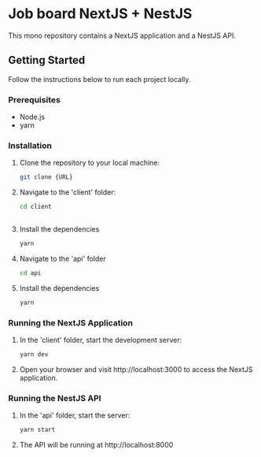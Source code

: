 # Job board NextJS + NestJS

This mono repository contains a NextJS application and a NestJS API.

## Getting Started

Follow the instructions below to run each project locally.

### Prerequisites

- Node.js
- yarn

### Installation

1. Clone the repository to your local machine:

   ```bash
   git clone {URL}

2. Navigate to the 'client' folder:

    ```bash
    cd client
  
3. Install the dependencies

    ```bash
    yarn

4. Navigate to the 'api' folder

    ```bash
    cd api

5. Install the dependencies

    ```bash
    yarn

### Running the NextJS Application

1. In the 'client' folder, start the development server:

    ```bash
    yarn dev

2. Open your browser and visit http://localhost:3000 to access the NextJS application.


### Running the NestJS API

1. In the 'api' folder, start the server:

    ```bash
    yarn start

2. The API will be running at http://localhost:8000




